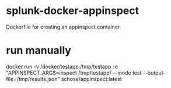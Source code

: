 # splunk-docker-appinspect
Dockerfile for creating an appinspect container

# run manually

docker run -v /docker/testapp:/tmp/testapp -e "APPINSPECT_ARGS=inspect /tmp/testapp/ --mode test --output-file=/tmp/results.json" schose/appinspect:latest
